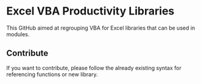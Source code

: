 Excel VBA Productivity Libraries
================================

This GitHub aimed at regrouping VBA for Excel libraries that can be used in modules. 

Contribute
----------

If you want to contribute, please follow the already existing syntax for referencing functions or new library.